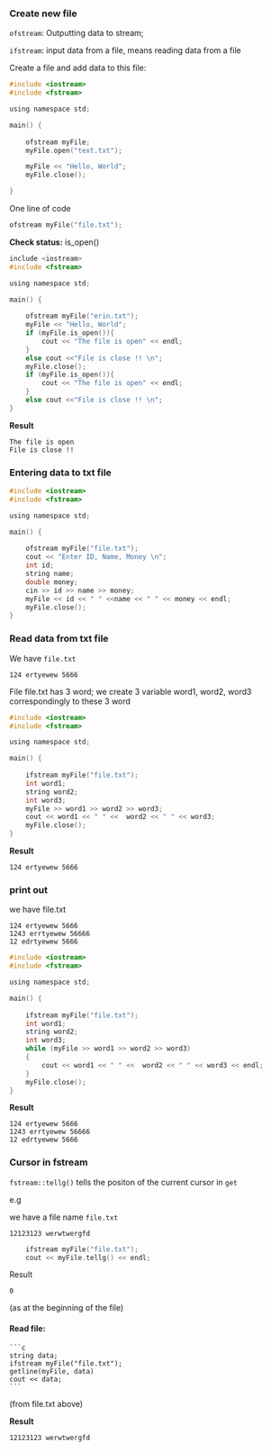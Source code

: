 
### Create new file

``ofstream``: Outputting data to stream;

``ifstream``: input data from a file, means reading data from a file

Create a file and add data to this file:

```c
#include <iostream>
#include <fstream>

using namespace std;

main() {
	
	ofstream myFile;
	myFile.open("text.txt");

	myFile << "Hello, World";
	myFile.close();

}
```

One line of code

```c
ofstream myFile("file.txt");
```

**Check status:** is_open()

```c
include <iostream>
#include <fstream>

using namespace std;

main() {
	
	ofstream myFile("erin.txt");
	myFile << "Hello, World";
	if (myFile.is_open()){
		cout << "The file is open" << endl;
	}
	else cout <<"File is close !! \n";
	myFile.close();
	if (myFile.is_open()){
		cout << "The file is open" << endl;
	}
	else cout <<"File is close !! \n";
}
```

**Result**

```
The file is open
File is close !! 
```

### Entering data to txt file

```c
#include <iostream>
#include <fstream>

using namespace std;

main() {
	
	ofstream myFile("file.txt");
	cout << "Enter ID, Name, Money \n";
	int id;
	string name;
	double money;
	cin >> id >> name >> money;
	myFile << id << " " <<name << " " << money << endl;
	myFile.close();
}
```

### Read data from txt file

We have ``file.txt``

```
124 ertyewew 5666
```

File file.txt has 3 word; we create 3 variable word1, word2, word3 correspondingly to these 3 word

```c
#include <iostream>
#include <fstream>

using namespace std;

main() {
	
	ifstream myFile("file.txt");
	int word1;
	string word2;
	int word3;
	myFile >> word1 >> word2 >> word3;
	cout << word1 << " " <<  word2 << " " << word3;
	myFile.close();
}
```

**Result**

```
124 ertyewew 5666
```

### print out

we have file.txt

```
124 ertyewew 5666
1243 errtyewew 56666
12 edrtyewew 5666
```

```c
#include <iostream>
#include <fstream>

using namespace std;

main() {
	
	ifstream myFile("file.txt");
	int word1;
	string word2;
	int word3;
	while (myFile >> word1 >> word2 >> word3)
	{
		cout << word1 << " " <<  word2 << " " << word3 << endl;
	}
	myFile.close();
}
```

**Result**

```
124 ertyewew 5666
1243 errtyewew 56666
12 edrtyewew 5666
```

### Cursor in fstream

``fstream::tellg()`` tells the positon of the current cursor in ``get``

e.g

we have a file name ``file.txt``

```
12123123 werwtwergfd
```

```c
	ifstream myFile("file.txt");
	cout << myFile.tellg() << endl;
```

Result
```
0
```
(as at the beginning of the file)

#### Read file:

	```c
	string data;
	ifstream myFile("file.txt");
	getline(myFile, data)
	cout << data;
	```
(from file.txt above)	

**Result**

```
12123123 werwtwergfd
```